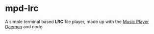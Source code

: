 # mpd-lrc
A simple terminal based **LRC** file player, made up with the [Music Player Daemon](https://www.musicpd.org/) and node.

